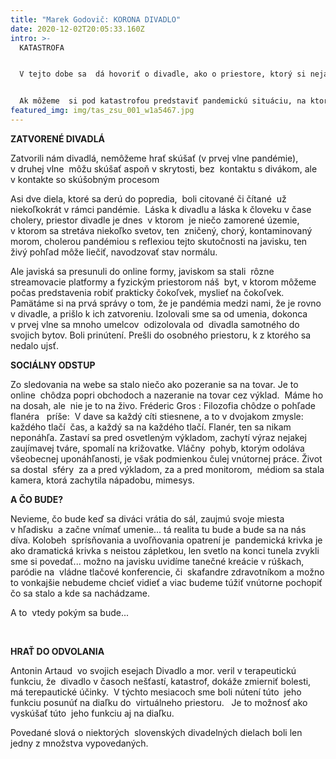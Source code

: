 ```yaml
---
title: "Marek Godovič: KORONA DIVADLO"
date: 2020-12-02T20:05:33.160Z
intro: >-
  KATASTROFA


  V tejto dobe sa  dá hovoriť o divadle, ako o priestore, ktorý si nejakým spôsobom predstavujeme, už nemáme s ním spojenie živé, jednoznačné, spojenie, ktorý by vychádzalo z osobných zážitkov, javisko na dosah, nepočuť kýchnutie okrem svojho vlastného, polohlasný komentár toho, čo sa odohráva či neodohráva na javisku, teraz sa tento zážitok presunul do obývačiek, kde si tieto veci môžeme dopriať len samy zo sebou. Možno medzi tým odskočíme do kuchyne pre pitie, alebo si stopnem predstavenia kedykoľvek chcem, môžem si ho pozrieť ešte raz, alebo odísť  bez toho, aby som sa predieral cez nohy šomrajúcich divákov.


  Ak môžeme  si pod katastrofou predstaviť pandemickú situáciu, na ktorej krivku sme sa zvykli každodenne dívať ako na predpoveď počasia, môžeme. Rovnako  za katastrofu, môžeme považovať bezkontaktnosť divadla v dnešných pomeroch za monitormi počítačov a displejoch tabletov či mobilov.
featured_img: img/tas_zsu_001_w1a5467.jpg
---
```

**ZATVORENÉ DIVADLÁ**  

Zatvorili nám divadlá, nemôžeme hrať skúšať (v prvej vlne pandémie), v druhej vlne  môžu skúšať aspoň v skrytosti, bez  kontaktu s divákom, ale  v kontakte so skúšobným procesom

Asi dve diela, ktoré sa derú do popredia,  boli citované či čítané  už niekoľkokrát v rámci pandémie.  Láska k divadlu a láska k človeku v čase cholery, priestor divadle je dnes  v ktorom  je niečo zamorené územie, v ktorom sa stretáva niekoľko svetov, ten  zničený, chorý, kontaminovaný morom, cholerou pandémiou s reflexiou tejto skutočnosti na javisku, ten  živý pohľad môže liečiť, navodzovať stav normálu.

Ale javiská sa presunuli do online formy, javiskom sa stali  rôzne streamovacie platformy a fyzickým priestorom náš  byt, v ktorom môžeme počas predstavenia robiť prakticky čokoľvek, myslieť na čokoľvek. Pamätáme si na prvá správy o tom, že je pandémia medzi nami, že je rovno v divadle, a prišlo k ich zatvoreniu. Izolovali sme sa od umenia, dokonca v prvej vlne sa mnoho umelcov  odizolovala od  divadla samotného do svojich bytov. Boli prinútení. Prešli do osobného priestoru, k z ktorého sa nedalo ujsť.

**SOCIÁLNY ODSTUP**   

Zo sledovania na webe sa stalo niečo ako pozeranie sa na tovar. Je to online  chôdza popri obchodoch a nazeranie na tovar cez výklad.  Máme ho na dosah, ale  nie je to na živo. Fréderic Gros : Filozofia chôdze o pohľade flanéra   príše:  V dave sa každý cíti stiesnene, a to v dvojakom zmysle: každého tlačí  čas, a každý sa na každého tlačí. Flanér, ten sa nikam neponáhľa. Zastaví sa pred osvetleným výkladom, zachytí výraz nejakej zaujímavej tváre, spomalí na križovatke. Vláčny  pohyb, ktorým odoláva všeobecnej uponáhľanosti, je však podmienkou čulej vnútornej práce. Život sa dostal  sféry  za a pred výkladom, za a pred monitorom,  médiom sa stala kamera, ktorá zachytila nápadobu, mimesys.

**A ČO BUDE?**  

Nevieme, čo bude keď sa diváci vrátia do sál, zaujmú svoje miesta v hľadisku  a začne vnímať umenie... tá realita tu bude a bude sa na nás díva. Kolobeh  sprísňovania a uvoľňovania opatrení je  pandemická krivka je ako dramatická krivka s neistou zápletkou, len svetlo na konci tunela zvykli sme si povedať... možno na javisku uvidíme tanečné kreácie v rúškach, paródie na  vládne tlačové konferencie, či  skafandre zdravotníkom a možno to vonkajšie nebudeme chcieť vidieť a viac budeme túžiť vnútorne pochopiť čo sa stalo a kde sa nachádzame.

A to  vtedy pokým sa bude...

 

**HRAŤ DO ODVOLANIA** 

Antonin Artaud  vo svojich esejach Divadlo a mor. veril v terapeutickú funkciu, že  divadlo v časoch nešťastí, katastrof, dokáže zmierniť bolesti, má terepautické účinky.  V týchto mesiacoch sme boli nútení túto  jeho funkciu posunúť na diaľku do  virtuálneho priestoru.   Je to možnosť ako vyskúšať túto  jeho funkciu aj na diaľku.

Povedané slová o niektorých  slovenských divadelných dielach boli len jedny z množstva vypovedaných.
